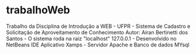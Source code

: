 # trabalhoWeb
Trabalho da Disciplina de Introdução a WEB - UFPR - Sistema de Cadastro e Solicitação de Aproveitamento de Conhecimento
Autor: Airan Bertinetti dos Santos - 
O sistema roda na raiz "localhost" 127.0.0.1 - Desenvolvido no NetBeans IDE
Aplicativo Xamps - Servidor Apache e Banco de dados MYsql


